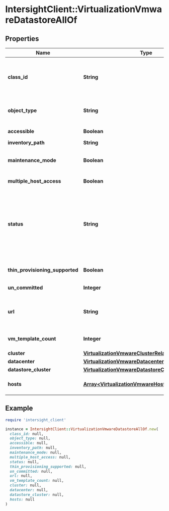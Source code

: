 # IntersightClient::VirtualizationVmwareDatastoreAllOf

## Properties

| Name | Type | Description | Notes |
| ---- | ---- | ----------- | ----- |
| **class_id** | **String** | The fully-qualified name of the instantiated, concrete type. This property is used as a discriminator to identify the type of the payload when marshaling and unmarshaling data. | [default to &#39;virtualization.VmwareDatastore&#39;] |
| **object_type** | **String** | The fully-qualified name of the instantiated, concrete type. The value should be the same as the &#39;ClassId&#39; property. | [default to &#39;virtualization.VmwareDatastore&#39;] |
| **accessible** | **Boolean** | Shows if this datastore is accessible. | [optional] |
| **inventory_path** | **String** | Inventory path of the Datastore. | [optional] |
| **maintenance_mode** | **Boolean** | Indicates if the datastore is in maintenance mode. Will be set to True, when in maintenance mode. | [optional] |
| **multiple_host_access** | **Boolean** | Indicates if this datastore is connected to multiple hosts. | [optional] |
| **status** | **String** | Datastore health status, as reported by the hypervisor platform. * &#x60;Unknown&#x60; - Entity status is unknown. * &#x60;Degraded&#x60; - State is degraded, and might impact normal operation of the entity. * &#x60;Critical&#x60; - Entity is in a critical state, impacting operations. * &#x60;Ok&#x60; - Entity status is in a stable state, operating normally. | [optional][default to &#39;Unknown&#39;] |
| **thin_provisioning_supported** | **Boolean** | Indicates if this datastore supports thin provisioning for files. | [optional] |
| **un_committed** | **Integer** | Space uncommitted in this datastore in bytes. | [optional] |
| **url** | **String** | The URL to access this datastore (example - &#39;ds:///vmfs/volumes/562a4e8a-0eeb5372-dd61-78baf9cb9afa/&#39;). | [optional] |
| **vm_template_count** | **Integer** | Number of virtual machine templates relying on (using) this datastore. | [optional] |
| **cluster** | [**VirtualizationVmwareClusterRelationship**](VirtualizationVmwareClusterRelationship.md) |  | [optional] |
| **datacenter** | [**VirtualizationVmwareDatacenterRelationship**](VirtualizationVmwareDatacenterRelationship.md) |  | [optional] |
| **datastore_cluster** | [**VirtualizationVmwareDatastoreClusterRelationship**](VirtualizationVmwareDatastoreClusterRelationship.md) |  | [optional] |
| **hosts** | [**Array&lt;VirtualizationVmwareHostRelationship&gt;**](VirtualizationVmwareHostRelationship.md) | An array of relationships to virtualizationVmwareHost resources. | [optional][readonly] |

## Example

```ruby
require 'intersight_client'

instance = IntersightClient::VirtualizationVmwareDatastoreAllOf.new(
  class_id: null,
  object_type: null,
  accessible: null,
  inventory_path: null,
  maintenance_mode: null,
  multiple_host_access: null,
  status: null,
  thin_provisioning_supported: null,
  un_committed: null,
  url: null,
  vm_template_count: null,
  cluster: null,
  datacenter: null,
  datastore_cluster: null,
  hosts: null
)
```

